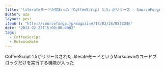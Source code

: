 ```yaml
---
title: 'literateモードが加わった「CoffeeScript 1.5」がリリース - SourceForge.JP Magazine : オープンソースの話題満載'
author: azu
layout: post
itemUrl: 'http://sourceforge.jp/magazine/13/02/26/0533246'
date: '2013-02-27T15:00:00.000Z'
tags:
  - CoffeeScript
  - ReleaseNote
---
```

CoffeeScript 1.5がリリースされた.
literateモードというMarkdownのコードブロックだけを実行する機能が入った
